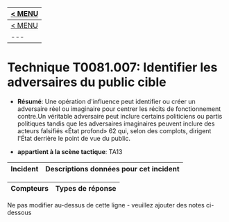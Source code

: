 |[< MENU](../README.md)|
|---|
|[< MENU](../../README.md)|
|---|
# Technique T0081.007: Identifier les adversaires du public cible

* **Résumé**: Une opération d'influence peut identifier ou créer un adversaire réel ou imaginaire pour centrer les récits de fonctionnement contre.Un véritable adversaire peut inclure certains politiciens ou partis politiques tandis que les adversaires imaginaires peuvent inclure des acteurs falsifiés «État profond» 62 qui, selon des complots, dirigent l'État derrière le point de vue du public.

* **appartient à la scène tactique**: TA13


|Incident |Descriptions données pour cet incident |
|-------- |-------------------- |



|Compteurs |Types de réponse |
|-------- |-------------- |


Ne pas modifier au-dessus de cette ligne - veuillez ajouter des notes ci-dessous